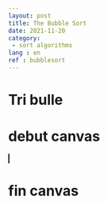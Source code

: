 ```yaml
---
layout: post
title: The Bubble Sort
date: 2021-11-20
category: 
 - sort algorithms 
lang : en
ref : bubblesort
---
```


# Tri bulle



# debut canvas

<canvas id="myCanvas" width="200" height="100" style="border:1px solid #000000;">
</canvas> 

# fin canvas

